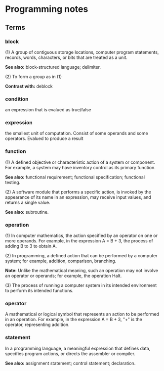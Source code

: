 # Programming notes

## Terms

### block

(1) A group of contiguous storage locations, computer program statements,
records, words, characters, or bits that are treated as a unit.

**See also:** block-structured language; delimiter.

(2) To form a group as in (1)

**Contrast with:** deblock

### condition

an expression that is evalued as true/false

### expression

the smallest unit of computation. Consist of some operands and some
operators. Evalued to produce a result

### function

(1) A defined objective or characteristic action of a system or component.
For example, a system may have inventory control as its primary function.

**See also:** functional requirement; functional specification;
functional testing.

(2) A software module that performs a specific action, is invoked by
the appearance of its name in an expression, may receive input values,
and returns a single value.

**See also:** subroutine.

### operation

(1) In computer mathematics, the action specified by an operator on one or
more operands. For example, in the expression A = B + 3, the process of
adding B to 3 to obtain A.

(2) In programming, a defined action that can be performed by a computer
system; for example, addition, comparison, branching.

**Note:** Unlike the mathematical meaning, such an operation may not involve
an operator or operands; for example, the operation Halt.

(3) The process of running a computer system in its intended environment
to perform its intended functions.

### operator

A mathematical or logical symbol that represents an action to be performed
in an operation. For example, in the expression A = B + 3, "+" is
the operator, representing addition.

### statement

In a programming language, a meaningful expression that defines data,
specifies program actions, or directs the assembler or compiler.

**See also:** assignment statement; control statement; declaration.
